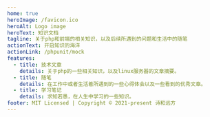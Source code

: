 ```yaml
---
home: true
heroImage: /favicon.ico
heroAlt: Logo image
heroText: 知识文档
tagline: 关于php和前端的相关知识，以及后续所遇到的问题和生活中的随笔
actionText: 开启知识的海洋
actionLink: /phpunit/mock
features:
  - title: 技术文章
    details: 关于php的一些相关知识，以及linux服务器的文章摘要。
  - title: 随笔
    details: 在工作中或者生活着所遇到的一些心得体会以及一些看到的优秀文章。
  - title: 学习笔记
    details: 求知若愚，在人生中学习的一些知识。
footer: MIT Licensed | Copyright © 2021-present 诗和远方
---
```

